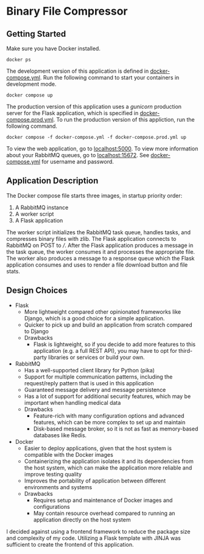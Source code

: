 # Binary File Compressor

## Getting Started

Make sure you have Docker installed.

```shell
docker ps
```

The development version of this application is defined in [docker-compose.yml](docker-compose.yml). Run the following command to start your containers in development mode.

```shell
docker compose up
```

The production version of this application uses a *gunicorn* production server for the Flask application, which is specified in [docker-compose.prod.yml](docker-compose.prod.yml). To run the production version of this appliction, run the following command.

```shell
docker compose -f docker-compose.yml -f docker-compose.prod.yml up
```

To view the web application, go to [localhost:5000](http://localhost:5000).
To view more information about your RabbitMQ queues, go to [localhost:15672](http://localhost:15672). See [docker-compose.yml](docker-compose.yml) for username and password.

## Application Description 

The Docker compose file starts three images, in startup priority order:

1. A RabbitMQ instance
2. A worker script
3. A Flask application

The worker script initializes the RabbitMQ task queue, handles tasks, and compresses binary files with zlib. The Flask application connects to RabbitMQ on POST to */*. After the Flask application produces a message in the task queue, the worker consumes it and processes the appropriate file. The worker also produces a message to a response queue which the Flask application consumes and uses to render a file download button and file stats.

## Design Choices

- Flask
  - More lightweight compared other opinionated frameworks like Django, which is a good choice for a simple application.
  - Quicker to pick up and build an application from scratch compared to Django
  - Drawbacks
    - Flask is lightweight, so if you decide to add more features to this application (e.g. a full REST API), you may have to opt for third-party libraries or services or build your own.
- RabbitMQ
  - Has a well-supported client library for Python (pika)
  - Support for multiple communication patterns, including the request/reply pattern that is used in this application
  - Guaranteed message delivery and message persistence
  - Has a lot of support for additional security features, which may be important when handling medical data
  - Drawbacks
    - Feature-rich with many configuration options and advanced features, which can be more complex to set up and maintain
    - Disk-based message broker, so it is not as fast as memory-based databases like Redis.
- Docker
  - Easier to deploy applications, given that the host system is compatible with the Docker images
  - Containerizing the application isolates it and its dependencies from the host system, which can make the application more reliable and improve testing quality
  - Improves the portability of application between different environments and systems
  - Drawbacks
    - Requires setup and maintenance of Docker images and configurations
    - May contain resource overhead compared to running an application directly on the host system

I decided against using a frontend framework to reduce the package size and complexity of my code. Utilizing a Flask template with JINJA was sufficient to create the frontend of this application.
